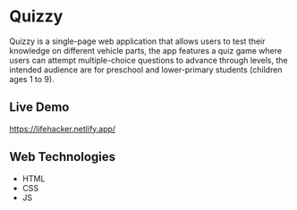 # Quizzy
Quizzy is a single-page web application that allows users to test their knowledge on different vehicle parts, the app features a quiz game where users can attempt multiple-choice questions to advance through levels,
the intended audience are for preschool and lower-primary students (children ages 1 to 9). 

## Live Demo
https://lifehacker.netlify.app/

## Web Technologies
- HTML
- CSS
- JS
